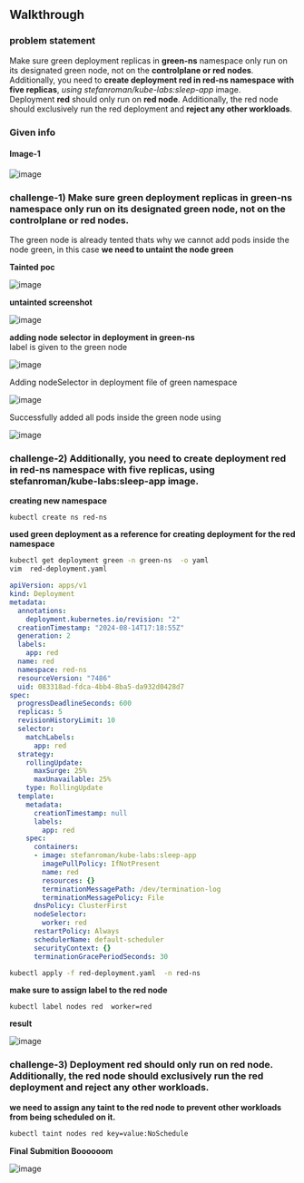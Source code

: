 ## Walkthrough   

### problem statement  
Make sure green deployment replicas in **green-ns** namespace only run on its designated green node, not on the **controlplane or red nodes**. </br> 
Additionally, you need to **create deployment red in red-ns namespace with five replicas**, _using stefanroman/kube-labs:sleep-app_ image. </br>
Deployment **red** should only run on **red node**. Additionally, the red node should exclusively run the red deployment and **reject any other workloads**. </br>   

### Given info   
#### Image-1  
![image](https://github.com/user-attachments/assets/54a9c807-01bd-4717-9a29-cf238e2f0722)


### challenge-1) Make sure green deployment replicas in green-ns namespace only run on its designated green node, not on the controlplane or red nodes.   
The green node is already tented thats why we cannot add pods inside the node green, in this case **we need to untaint the node green**

__Tainted poc__

![image](https://github.com/user-attachments/assets/93a661b4-6217-4cf7-818c-c3f63f4e77c1)  

__untainted screenshot__  

![image](https://github.com/user-attachments/assets/94ba9528-3ab5-4b53-a95f-77ec030f5ea2)   

__adding node selector in deployment in green-ns__   
label  is given  to the green node  </br>   

![image](https://github.com/user-attachments/assets/5859efba-fcdb-4910-be4a-cc486037c242)   

Adding nodeSelector in  deployment file of green namespace  

![image](https://github.com/user-attachments/assets/36cc7b9f-fa24-45cc-a3fb-37f040f677d2)

Successfully added all pods inside the green node using 

![image](https://github.com/user-attachments/assets/8aade13d-ed7a-46b1-824b-7b26c6db7274)


### challenge-2) Additionally, you need to create deployment red in red-ns namespace with five replicas, using stefanroman/kube-labs:sleep-app image.   

__creating new namespace__  
```
kubectl create ns red-ns
```
__used green deployment as a reference for creating deployment for the red namespace__  

```bash
kubectl get deployment green -n green-ns  -o yaml
vim  red-deployment.yaml  
```

```yaml
apiVersion: apps/v1
kind: Deployment
metadata:
  annotations:
    deployment.kubernetes.io/revision: "2"
  creationTimestamp: "2024-08-14T17:18:55Z"
  generation: 2
  labels:
    app: red
  name: red
  namespace: red-ns
  resourceVersion: "7486"
  uid: 083318ad-fdca-4bb4-8ba5-da932d0428d7
spec:
  progressDeadlineSeconds: 600
  replicas: 5
  revisionHistoryLimit: 10
  selector:
    matchLabels:
      app: red
  strategy:
    rollingUpdate:
      maxSurge: 25%
      maxUnavailable: 25%
    type: RollingUpdate
  template:
    metadata:
      creationTimestamp: null
      labels:
        app: red
    spec:
      containers:
      - image: stefanroman/kube-labs:sleep-app
        imagePullPolicy: IfNotPresent
        name: red
        resources: {}
        terminationMessagePath: /dev/termination-log
        terminationMessagePolicy: File
      dnsPolicy: ClusterFirst
      nodeSelector:
        worker: red
      restartPolicy: Always
      schedulerName: default-scheduler
      securityContext: {}
      terminationGracePeriodSeconds: 30
```  

```bash
kubectl apply -f red-deployment.yaml  -n red-ns  
```  

__make sure to assign label to the red node__  

```
kubectl label nodes red  worker=red
```
__result__ 

![image](https://github.com/user-attachments/assets/8b6f910b-2f7a-4acb-9e41-38fcea1ba4bf)  

### challenge-3) Deployment red should only run on red node. Additionally, the red node should exclusively run the red deployment and reject any other workloads.

__we need to assign any taint to the red node to prevent other workloads from being scheduled on it.__   

```bash
kubectl taint nodes red key=value:NoSchedule
```

__Final Submition Boooooom__    

![image](https://github.com/user-attachments/assets/87178935-8feb-4ea9-9606-6ac6a2a0b6d2)









